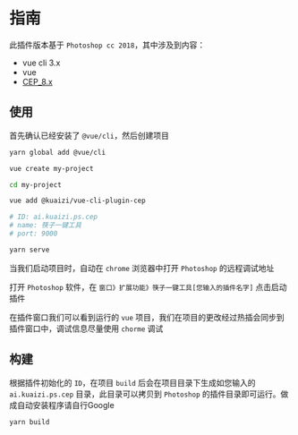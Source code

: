 # 指南

此插件版本基于 `Photoshop cc 2018`，其中涉及到内容：

* vue cli 3.x
* vue
* [CEP_8.x](https://github.com/Adobe-CEP/CEP-Resources/blob/master/CEP_8.x/Documentation/CEP%208.0%20HTML%20Extension%20Cookbook.md)

## 使用

首先确认已经安装了 `@vue/cli`，然后创建项目

``` bash
yarn global add @vue/cli

vue create my-project

cd my-project

vue add @kuaizi/vue-cli-plugin-cep

# ID: ai.kuaizi.ps.cep
# name: 筷子一键工具
# port: 9000

yarn serve
```

当我们启动项目时，自动在 `chrome` 浏览器中打开 `Photoshop` 的远程调试地址

打开 `Photoshop` 软件，在 `窗口》扩展功能》筷子一键工具[您输入的插件名字]` 点击启动插件

在插件窗口我们可以看到运行的 `vue` 项目，我们在项目的更改经过热插会同步到插件窗口中，调试信息尽量使用 `chorme` 调试

## 构建

根据插件初始化的 `ID`，在项目 `build` 后会在项目目录下生成如您输入的 `ai.kuaizi.ps.cep` 目录，此目录可以拷贝到 `Photoshop` 的插件目录即可运行。做成自动安装程序请自行Google

``` bash
yarn build
```
